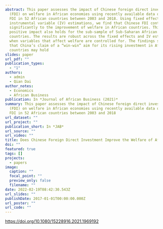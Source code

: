 ```yaml
---
abstract: This paper assesses the impact of Chinese foreign direct investment
  (FDI) on welfare in African economies using recently available data on Chinese
  FDI in 52 African countries between 2003 and 2018. Using fixed effects and
  instrumental variable (IV) estimations, we find that Chinese FDI contributes
  significantly to the improvement of welfare in African countries. This
  positive impact also holds for the sub-sample of Sub-Saharan African (SSA)
  countries. The results are robust across the fixed effects and IV estimations
  when variables that affect welfare are controlled for. The findings suggest
  that China’s claim of a “win-win” aim for its rising investment in African
  countries may hold
slides: paper
url_pdf: ""
publication_types:
  - "1"
authors:
  - admin
  - Qian Dai
author_notes:
  - Economics
  - African Business
publication: In *Journal of African Business (2021)*
summary: This paper assesses the impact of Chinese foreign direct investment
  (FDI) on welfare in African economies using recently available data on Chinese
  FDI in 52 African countries between 2003 and 2018
url_dataset: ""
url_project: ""
publication_short: In *JAB*
url_source: ""
url_video: ""
title: Does Chinese Foreign Direct Investment Improve the Welfare of Africans?
doi: ""
featured: true
tags: []
projects:
  - papers
image:
  caption: ""
  focal_point: ""
  preview_only: false
  filename: ""
date: 2022-02-19T08:42:30.543Z
url_slides: ""
publishDate: 2017-01-01T00:00:00.000Z
url_poster: ""
url_code: ""
---
```

https://doi.org/10.1080/15228916.2021.1969192